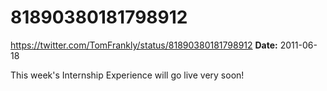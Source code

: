 # 81890380181798912
https://twitter.com/TomFrankly/status/81890380181798912
**Date:** 2011-06-18

This week's Internship Experience will go live very soon!
